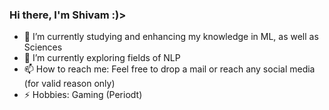 ### Hi there, I'm Shivam :)>

- 🔭 I’m currently studying and enhancing my knowledge in ML, as well as Sciences
- 🌱 I’m currently exploring fields of NLP
- 📫 How to reach me: Feel free to drop a mail or reach any social media (for valid reason only)
- ⚡ Hobbies: Gaming (Periodt)
<!--
**iMshivam25/iMshivam25** is a ✨ _special_ ✨ repository because its `README.md` (this file) appears on your GitHub profile.

Here are some ideas to get you started:

- 🔭 I’m currently working on ...
- 🌱 I’m currently learning ...
- 👯 I’m looking to collaborate on ...
- 🤔 I’m looking for help with ...
- 💬 Ask me about ...
- 📫 How to reach me: ...
- 😄 Pronouns: ...
- ⚡ Fun fact: ...
-->
